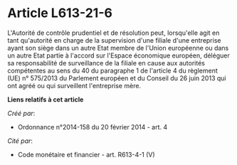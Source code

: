 # Article L613-21-6

L'Autorité de contrôle prudentiel et de résolution peut, lorsqu'elle agit en tant qu'autorité en charge de la supervision
d'une filiale d'une entreprise ayant son siège dans un autre Etat membre de l'Union européenne ou dans un autre Etat partie à
l'accord sur l'Espace économique européen, déléguer sa responsabilité de surveillance de la filiale en cause aux autorités
compétentes au sens du 40 du paragraphe 1 de l'article 4 du règlement (UE) n° 575/2013 du Parlement européen et du Conseil du
26 juin 2013 qui ont agréé ou qui surveillent l'entreprise mère.

**Liens relatifs à cet article**

_Créé par_:

  - Ordonnance n°2014-158 du 20 février 2014 - art. 4

_Cité par_:

  - Code monétaire et financier - art. R613-4-1 (V)

